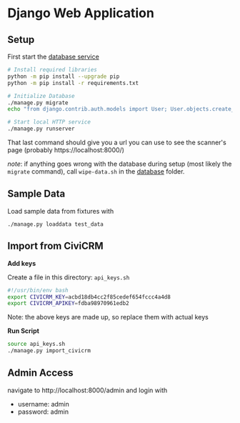 # Django Web Application

## Setup

First start the [database service](../database)

```bash
# Install required libraries
python -m pip install --upgrade pip
python -m pip install -r requirements.txt

# Initialize Database
./manage.py migrate
echo "from django.contrib.auth.models import User; User.objects.create_superuser('admin', 'admin@nowhere.com', 'admin')" | python manage.py shell

# Start local HTTP service
./manage.py runserver
```

That last command should give you a url you can use to see the scanner's
page (probably https://localhost:8000/)

_note_: if anything goes wrong with the database during setup (most likely
the `migrate` command), call `wipe-data.sh` in the [database](../database)
folder.

## Sample Data

Load sample data from fixtures with

```
./manage.py loaddata test_data
```

## Import from CiviCRM

**Add keys**

Create a file in this directory: `api_keys.sh`

```bash
#!/usr/bin/env bash
export CIVICRM_KEY=acbd18db4cc2f85cedef654fccc4a4d8
export CIVICRM_APIKEY=fdba98970961edb2
```

Note: the above keys are made up, so replace them with actual keys

**Run Script**

```bash
source api_keys.sh
./manage.py import_civicrm
```

## Admin Access

navigate to http://localhost:8000/admin and login with
* username: admin
* password: admin

